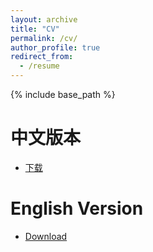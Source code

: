 ```yaml
---
layout: archive
title: "CV"
permalink: /cv/
author_profile: true
redirect_from:
  - /resume
---
```


{% include base_path %}


中文版本
======
* [下载](https://ieeexplore.ieee.org/abstract/document/9155346)

English Version
======
* [Download](https://ieeexplore.ieee.org/abstract/document/9155346)


